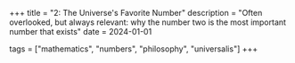 +++
title = "2: The Universe's Favorite Number"
description = "Often overlooked, but always relevant: why the number two is the most important number that exists"
date = 2024-01-01

tags = ["mathematics", "numbers", "philosophy", "universalis"]
+++
